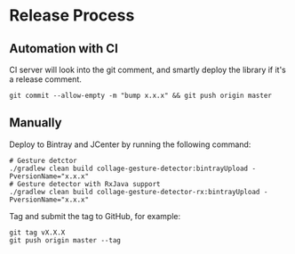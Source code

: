 Release Process
===

Automation with CI
---

CI server will look into the git comment, and smartly deploy the library if it's a release comment.

```
git commit --allow-empty -m "bump x.x.x" && git push origin master
```

Manually
---

Deploy to Bintray and JCenter by running the following command:

```
# Gesture detctor
./gradlew clean build collage-gesture-detector:bintrayUpload -PversionName="x.x.x"
# Gesture detector with RxJava support
./gradlew clean build collage-gesture-detector-rx:bintrayUpload -PversionName="x.x.x"
```

Tag and submit the tag to GitHub, for example:

```
git tag vX.X.X
git push origin master --tag

```
